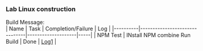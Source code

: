 ### Lab Linux construction
Build Message:<br>
| Name     | Task                          | Completion/Failure | Log |
|----------|-------------------------------|--------------------|-----|
| NPM Test | INstall NPM combine Run Build | Done               | [Log1](/log/log1.md)  |
